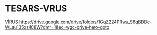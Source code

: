 # TESARS-VRUS
VİRUS
https://drive.google.com/drive/folders/1GqZ224PRwa_S6qBDDc-WLau135xs408W?dmr=1&ec=wgc-drive-hero-goto
